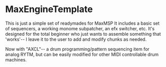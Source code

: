 # MaxEngineTemplate
This is just a simple set of readymades for MaxMSP
It includes a basic set of sequencers, a working monome subpatcher, an efx switcher, etc. 
It's designed for the total beginner who just wants to assemble something that 'works'-- I leave it to the user to add and modify chunks as needed. 

Now with "AXCL"-- a drum programming/pattern sequencing item for analog RYTM, but can be easily modified for other MIDI controllable drum machines.
